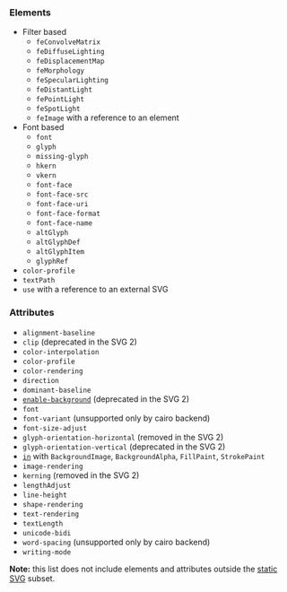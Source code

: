 ### Elements

- Filter based
  - `feConvolveMatrix`
  - `feDiffuseLighting`
  - `feDisplacementMap`
  - `feMorphology`
  - `feSpecularLighting`
  - `feDistantLight`
  - `fePointLight`
  - `feSpotLight`
  - `feImage` with a reference to an element
- Font based
  - `font`
  - `glyph`
  - `missing-glyph`
  - `hkern`
  - `vkern`
  - `font-face`
  - `font-face-src`
  - `font-face-uri`
  - `font-face-format`
  - `font-face-name`
  - `altGlyph`
  - `altGlyphDef`
  - `altGlyphItem`
  - `glyphRef`
- `color-profile`
- `textPath`
- `use` with a reference to an external SVG

### Attributes

- `alignment-baseline`
- `clip` (deprecated in the SVG 2)
- `color-interpolation`
- `color-profile`
- `color-rendering`
- `direction`
- `dominant-baseline`
- [`enable-background`](https://www.w3.org/TR/SVG11/filters.html#EnableBackgroundProperty) (deprecated in the SVG 2)
- `font`
- `font-variant` (unsupported only by cairo backend)
- `font-size-adjust`
- `glyph-orientation-horizontal` (removed in the SVG 2)
- `glyph-orientation-vertical` (deprecated in the SVG 2)
- [`in`](https://www.w3.org/TR/SVG11/filters.html#FilterPrimitiveInAttribute)
  with `BackgroundImage`, `BackgroundAlpha`, `FillPaint`, `StrokePaint`
- `image-rendering`
- `kerning` (removed in the SVG 2)
- `lengthAdjust`
- `line-height`
- `shape-rendering`
- `text-rendering`
- `textLength`
- `unicode-bidi`
- `word-spacing` (unsupported only by cairo backend)
- `writing-mode`

**Note:** this list does not include elements and attributes outside the
[static SVG](http://www.w3.org/TR/SVG11/feature#SVG-static) subset.
